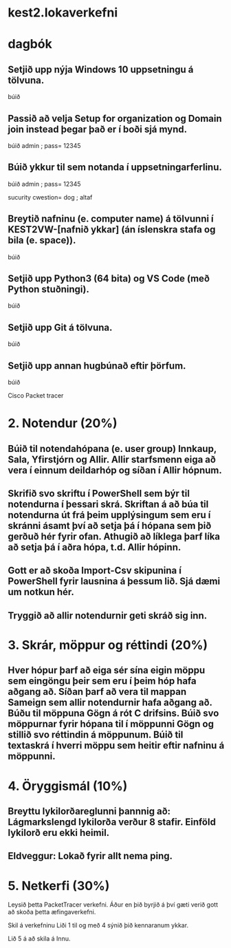 # kest2.lokaverkefni

<h1> dagbók </h1>

<h2>Setjið upp nýja Windows 10 uppsetningu á tölvuna.</h2>
búið

<h2>Passið að velja Setup for organization og Domain join instead þegar það er í boði sjá mynd.</h2>
búið
admin ; pass= 12345

<h2>Búið ykkur til sem notanda í uppsetningarferlinu.</h2>
búið
admin ; pass= 12345
  
sucurity cwestion= dog ; altaf
  
<h2>Breytið nafninu (e. computer name) á tölvunni í KEST2VW-[nafnið ykkar] (án íslenskra stafa og bila (e. space)).</h2>

búið
  
<h2>Setjið upp Python3 (64 bita) og VS Code (með Python stuðningi).</h2>

búið
  
<h2>Setjið upp Git á tölvuna.</h2>

búið
  
<h2>Setjið upp annan hugbúnað eftir þörfum.</h2>

búið

Cisco Packet tracer





<h1>2. Notendur (20%)</h1>




<h2>Búið til notendahópana (e. user group) Innkaup, Sala, Yfirstjórn og Allir. Allir starfsmenn eiga að vera í einnum deildarhóp og síðan í Allir hópnum.</h2>



<h2>Skrifið svo skriftu í PowerShell sem býr til notendurna í þessari skrá. Skriftan á að búa til notendurna út frá þeim upplýsingum sem eru í skránni ásamt því að setja þá í hópana sem þið gerðuð hér fyrir ofan. Athugið að líklega þarf líka að setja þá í aðra hópa, t.d. Allir hópinn.</h2>



<h2>Gott er að skoða Import-Csv skipunina í PowerShell fyrir lausnina á þessum lið. Sjá dæmi um notkun hér.</h2>



<h2>Tryggið að allir notendurnir geti skráð sig inn.</h2>



<h1>3. Skrár, möppur og réttindi (20%)</h1>
  
<h2>Hver hópur þarf að eiga sér sína eigin möppu sem eingöngu þeir sem eru í þeim hóp hafa aðgang að. Síðan þarf að vera til mappan Sameign sem allir notendurnir hafa aðgang að. Búðu til möppuna Gögn á rót C drifsins. Búið svo möppurnar fyrir hópana til í möppunni Gögn og stillið svo réttindin á möppunum. Búið til textaskrá í hverri möppu sem heitir eftir nafninu á möppunni.</h2>






<h1>4. Öryggismál (10%)</h1>
<h2>Breyttu lykilorðareglunni þannnig að:
Lágmarkslengd lykilorða verður 8 stafir.
Einföld lykilorð eru ekki heimil.</h2>
  
<h2>Eldveggur:
Lokað fyrir allt nema ping.</h2>
<h1>5. Netkerfi (30%)</h1>
Leysið þetta PacketTracer verkefni. Áður en þið byrjið á því gæti verið gott að skoða þetta æfingaverkefni.

Skil á verkefninu
Liði 1 til og með 4 sýnið þið kennaranum ykkar.

Lið 5 á að skila á Innu.




